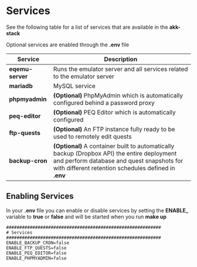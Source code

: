 # Services

See the following table for a list of services that are available in the **akk-stack**

Optional services are enabled through the **.env** file

| **Service**      | **Description**                                                                                                                                                                              |
|------------------|----------------------------------------------------------------------------------------------------------------------------------------------------------------------------------------------|
| **eqemu-server** | Runs the emulator server and all services related to the emulator server                                                                                                                     |
| **mariadb**      | MySQL service                                                                                                                                                                                |
| **phpmyadmin**   | **(Optional)** PhpMyAdmin which is automatically configured behind a password proxy                                                                                                              |
| **peq-editor**   | **(Optional)** PEQ Editor which is automatically configured                                                                                                                                      |
| **ftp-quests**   | **(Optional)** An FTP instance fully ready to be used to remotely edit quests                                                                                                                    |
| **backup-cron**  | **(Optional)** A container built to automatically backup (Dropbox API) the entire deployment and perform database and quest snapshots for with different retention schedules defined in **.env** |

## Enabling Services

In your **.env** file you can enable or disable services by setting the **ENABLE_** variable to **true** or **false** and will be started when you run **make up**

```
###########################################################
# Services
###########################################################
ENABLE_BACKUP_CRON=false
ENABLE_FTP_QUESTS=false
ENABLE_PEQ_EDITOR=false
ENABLE_PHPMYADMIN=false
```